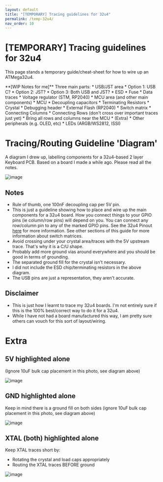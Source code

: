 ```yaml
---
layout: default
title: "[TEMPORARY] Tracing guidelines for 32u4"
permalink: /temp-32u4/
nav_order: 10
---
```


# [TEMPORARY] Tracing guidelines for 32u4

This page stands a temporary guide/cheat-sheet for how to wire up an ATMega32u4.

<div class="code-example" markdown="1">
**[WIP Notes for me]** Three main parts:
* USB/JST area
  * Option 1: USB C?
  * Option 2: JST?
  * Option 3: Both USB and JST?
  * ESD
  * Fuse
  * Data traces
  * Voltage regulator (STM, RP2040)
* MCU area (and other main components)
  * MCU
  * Decoupling capacitors
  * Terminating Resistors
  * Crystal
  * Debugging header
  * External Flash (RP2040)
* Switch matrix
  * Connecting Columns
  * Connecting Rows (don't cross over important traces just yet)
  * Bring all rows and columns near the MCU
* (Extra)
  * Other peripherals (e.g. OLED, etc)
  * LEDs (ARGB/WS2812, ISSI)
</div>

# Tracing/Routing Guideline 'Diagram'
A diagram I drew up, labelling components for a 32u4-based 2 layer Keyboard PCB. Based on a board I made a while ago. Please read all the notes.

![image](https://user-images.githubusercontent.com/23428162/170997119-b34ff4a4-c72c-4894-a658-aedada4f77db.png)

## Notes
- Rule of thumb, one 100nF decoupling cap per 5V pin.
- This is just a guideline showing how to place and wire up the main components for a 32u4 board. How you connect things to your GPIO pins (ie column/row pins) will depend on you. You can connect any row/column pin to any of the marked GPIO pins. See the 32u4 Pinout [here](https://github.com/zykrah/pcb-guide/wiki/2.-Basic-Knowledge#mcu-pinouts-and-datasheets-wip) for more information. See other sections of this guide for more information about switch matrices.
- Avoid crossing under your crystal area/traces with the 5V upstream trace. That's why it is a C/U shape.
- Probably add more ground vias around everywhere and you should be good in terms of grounding.
- The separated ground fill for the crystal isn't necessary.
- I did not include the ESD chip/terminating resistors in the above diagram.
- The USB pins are just a representation, they aren't accurate.

## Disclaimer
- This is just how I learnt to trace my 32u4 boards. I'm not entirely sure if this is the 100% best/correct way to do it for a 32u4.
- While I have not had a board manufactured this way, I am pretty sure others can vouch for this sort of layout/wiring.

# Extra

## 5V highlighted alone
(Ignore 10uF bulk cap placement in this photo, see diagram above)

![image](https://user-images.githubusercontent.com/23428162/170997855-6b8a857f-3534-403d-94ee-d5bba7564bba.png)


## GND highlighted alone
Keep in mind there is a ground fill on both sides (ignore 10uF bulk cap placement in this photo, see diagram above)

![image](https://user-images.githubusercontent.com/23428162/170997882-73194207-984d-4ce6-bcb4-cefdc38e33d0.png)


## XTAL (both) highlighted alone
Keep XTAL traces short by:
- Rotating the crystal and load caps appropriately
- Routing the XTAL traces BEFORE ground

![image](https://user-images.githubusercontent.com/23428162/170997895-905d59ea-8164-4f9a-972c-e044fabecf3d.png)
